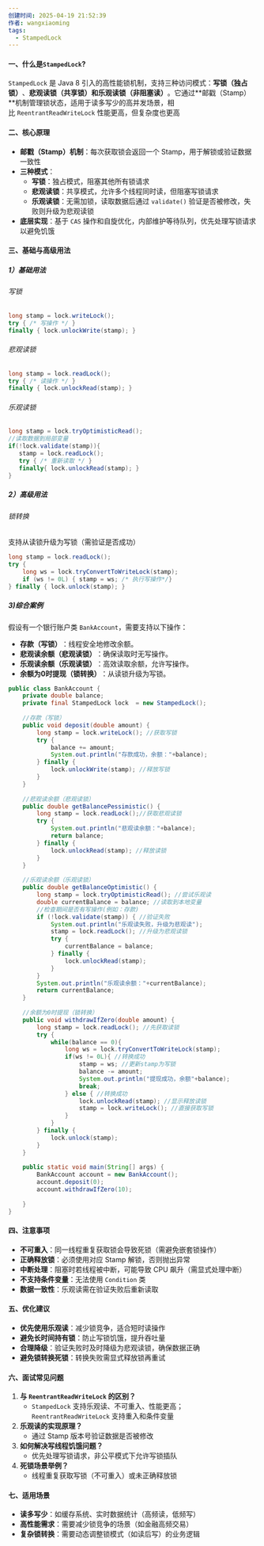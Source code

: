 ```yaml
---
创建时间: 2025-04-19 21:52:39
作者: wangxiaoming
tags:
  - StampedLock
---
```

#### 一、什么是`StampedLock`?
`StampedLock` 是 Java 8 引入的高性能锁机制，支持三种访问模式：​**写锁（独占锁）​**、**悲观读锁（共享锁）​**和**乐观读锁（非阻塞读）​**​
。它通过**邮戳（Stamp）​**机制管理锁状态，适用于读多写少的高并发场景，相比 `ReentrantReadWriteLock` 性能更高，但复杂度也更高
#### 二、核心原理
- ​**邮戳（Stamp）机制**​：每次获取锁会返回一个 Stamp，用于解锁或验证数据一致性
- ​**三种模式**​：
    - ​**写锁**​：独占模式，阻塞其他所有锁请求
    - ​**悲观读锁**​：共享模式，允许多个线程同时读，但阻塞写锁请求
    - ​**乐观读锁**​：无需加锁，读取数据后通过 `validate()` 验证是否被修改，失败则升级为悲观读锁
- ​**底层实现**​：基于 `CAS` 操作和自旋优化，内部维护等待队列，优先处理写锁请求以避免饥饿
#### 三、基础与高级用法
##### 1）基础用法
###### 写锁
```java
long stamp = lock.writeLock();
try { /* 写操作 */ }
finally { lock.unlockWrite(stamp); }
```
###### 悲观读锁
```java
long stamp = lock.readLock();
try { /* 读操作 */ }
finally { lock.unlockRead(stamp); }
```
###### 乐观读锁
```java
long stamp = lock.tryOptimisticRead();
//读取数据到局部变量
if(!lock.validate(stamp)){
   stamp = lock.readLock();
   try { /* 重新读取 */ }
   finally{ lock.unlockRead(stamp); }
}
```
##### 2）高级用法
###### 锁转换
支持从读锁升级为写锁（需验证是否成功）
```java
long stamp = lock.readLock();
try {
    long ws = lock.tryConvertToWriteLock(stamp);
    if (ws != 0L) { stamp = ws; /* 执行写操作*/}
} finally { lock.unlock(stamp); }
```
##### 3)综合案例
假设有一个银行账户类 `BankAccount`，需要支持以下操作：
- ​**存款（写锁）​**​：线程安全地修改余额。
- ​**悲观读余额（悲观读锁）​**​：确保读取时无写操作。
- ​**乐观读余额（乐观读锁）​**​：高效读取余额，允许写操作。
- ​**余额为0时提现（锁转换）​**​：从读锁升级为写锁。

```java
public class BankAccount {  
    private double balance;  
    private final StampedLock lock  = new StampedLock();  
  
    //存款（写锁）  
    public void deposit(double amount) {  
        long stamp = lock.writeLock(); //获取写锁  
        try {  
            balance += amount;  
            System.out.println("存款成功，余额："+balance);  
        } finally {  
            lock.unlockWrite(stamp); //释放写锁  
        }  
    }  
  
    //悲观读余额（悲观读锁）  
    public double getBalancePessimistic() {  
        long stamp = lock.readLock();//获取悲观读锁  
        try {  
            System.out.println("悲观读余额："+balance);  
            return balance;  
        } finally {  
            lock.unlockRead(stamp); //释放读锁  
        }  
    }  
  
    //乐观读余额（乐观读锁）  
    public double getBalanceOptimistic() {  
        long stamp = lock.tryOptimisticRead(); //尝试乐观读  
        double currentBalance = balance; //读取到本地变量  
        //检查期间是否有写操作(例如：存款)  
        if (!lock.validate(stamp)) { //验证失败  
            System.out.println("乐观读失败，升级为悲观读");  
            stamp = lock.readLock(); //升级为悲观读锁  
            try {  
                currentBalance = balance;  
            } finally {  
                lock.unlockRead(stamp);  
            }  
        }  
        System.out.println("乐观读余额："+currentBalance);  
        return currentBalance;  
    }  
  
    //余额为0时提现（锁转换）  
    public void withdrawIfZero(double amount) {  
        long stamp = lock.readLock(); //先获取读锁  
        try {  
            while(balance == 0){  
                long ws = lock.tryConvertToWriteLock(stamp);  
                if(ws != 0L){ //转换成功  
                    stamp = ws; //更新stamp为写锁  
                    balance -= amount;  
                    System.out.println("提现成功，余额"+balance);  
                    break;  
                } else { //转换成功  
                    lock.unlockRead(stamp); //显示释放读锁  
                    stamp = lock.writeLock(); //直接获取写锁  
                }  
            }  
        } finally {  
            lock.unlock(stamp);  
        }  
    }  
  
    public static void main(String[] args) {  
        BankAccount account = new BankAccount();  
        account.deposit(0);  
        account.withdrawIfZero(10);  
  
    }  
}
```

#### 四、注意事项
- ​**不可重入**​：同一线程重复获取锁会导致死锁（需避免嵌套锁操作）
- ​**正确释放锁**​：必须使用对应 Stamp 解锁，否则抛出异常
- ​**中断处理**​：阻塞时若线程被中断，可能导致 CPU 飙升（需显式处理中断）
- ​**不支持条件变量**​：无法使用 `Condition` 类
- ​**数据一致性**​：乐观读需在验证失败后重新读取

#### 五、优化建议
- ​**优先使用乐观读**​：减少锁竞争，适合短时读操作
- ​**避免长时间持有锁**​：防止写锁饥饿，提升吞吐量
- ​**合理降级**​：验证失败时及时降级为悲观读锁，确保数据正确
- ​**避免锁转换死锁**​：转换失败需显式释放锁再重试

#### 六、面试常见问题
1. ​**与 `ReentrantReadWriteLock` 的区别？​**​
    - `StampedLock` 支持乐观读、不可重入、性能更高；`ReentrantReadWriteLock` 支持重入和条件变量
2. ​**乐观读的实现原理？​**​
    - 通过 Stamp 版本号验证数据是否被修改
3. ​**如何解决写线程饥饿问题？​**​
    - 优先处理写锁请求，非公平模式下允许写锁插队
4. ​**死锁场景举例？​**​
    - 线程重复获取写锁（不可重入）或未正确释放锁

#### 七、适用场景
- ​**读多写少**​：如缓存系统、实时数据统计（高频读，低频写）
- ​**高性能需求**​：需要减少锁竞争的场景（如金融高频交易）
- ​**复杂锁转换**​：需要动态调整锁模式（如读后写）的业务逻辑
